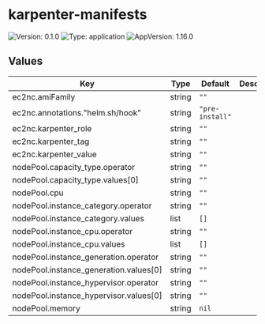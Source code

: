 # karpenter-manifests

![Version: 0.1.0](https://img.shields.io/badge/Version-0.1.0-informational?style=flat-square) ![Type: application](https://img.shields.io/badge/Type-application-informational?style=flat-square) ![AppVersion: 1.16.0](https://img.shields.io/badge/AppVersion-1.16.0-informational?style=flat-square)

## Values

| Key | Type | Default | Description |
|-----|------|---------|-------------|
| ec2nc.amiFamily | string | `""` |  |
| ec2nc.annotations."helm.sh/hook" | string | `"pre-install"` |  |
| ec2nc.karpenter_role | string | `""` |  |
| ec2nc.karpenter_tag | string | `""` |  |
| ec2nc.karpenter_value | string | `""` |  |
| nodePool.capacity_type.operator | string | `""` |  |
| nodePool.capacity_type.values[0] | string | `""` |  |
| nodePool.cpu | string | `""` |  |
| nodePool.instance_category.operator | string | `""` |  |
| nodePool.instance_category.values | list | `[]` |  |
| nodePool.instance_cpu.operator | string | `""` |  |
| nodePool.instance_cpu.values | list | `[]` |  |
| nodePool.instance_generation.operator | string | `""` |  |
| nodePool.instance_generation.values[0] | string | `""` |  |
| nodePool.instance_hypervisor.operator | string | `""` |  |
| nodePool.instance_hypervisor.values[0] | string | `""` |  |
| nodePool.memory | string | `nil` |  |

